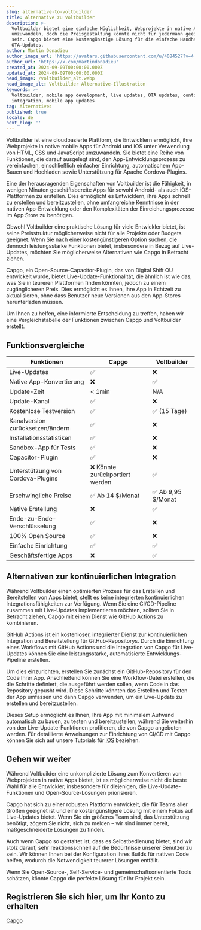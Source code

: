 ```yaml
---
slug: alternative-to-voltbuilder
title: Alternative zu Voltbuilder
description: >-
  Voltbuilder bietet eine einfache Möglichkeit, Webprojekte in native Apps
  umzuwandeln, doch die Preisgestaltung könnte nicht für jedermann geeignet
  sein. Capgo bietet eine kostengünstige Lösung für die einfache Handhabung von
  OTA-Updates.
author: Martin Donadieu
author_image_url: 'https://avatars.githubusercontent.com/u/4084527?v=4'
author_url: 'https://x.com/martindonadieu'
created_at: 2024-09-09T00:00:00.000Z
updated_at: 2024-09-09T00:00:00.000Z
head_image: /voltbuilder_alt.webp
head_image_alt: Voltbuilder Alternative-Illustration
keywords: >-
  Voltbuilder, mobile app development, live updates, OTA updates, continuous
  integration, mobile app updates
tag: Alternatives
published: true
locale: de
next_blog: ''
---
```

Voltbuilder ist eine cloudbasierte Plattform, die Entwicklern ermöglicht, ihre Webprojekte in native mobile Apps für Android und iOS unter Verwendung von HTML, CSS und JavaScript umzuwandeln. Sie bietet eine Reihe von Funktionen, die darauf ausgelegt sind, den App-Entwicklungsprozess zu vereinfachen, einschließlich einfacher Einrichtung, automatischem App-Bauen und Hochladen sowie Unterstützung für Apache Cordova-Plugins.

Eine der herausragenden Eigenschaften von Voltbuilder ist die Fähigkeit, in wenigen Minuten geschäftsbereite Apps für sowohl Android- als auch iOS-Plattformen zu erstellen. Dies ermöglicht es Entwicklern, ihre Apps schnell zu erstellen und bereitzustellen, ohne umfangreiche Kenntnisse in der nativen App-Entwicklung oder den Komplexitäten der Einreichungsprozesse im App Store zu benötigen.

Obwohl Voltbuilder eine praktische Lösung für viele Entwickler bietet, ist seine Preisstruktur möglicherweise nicht für alle Projekte oder Budgets geeignet. Wenn Sie nach einer kostengünstigeren Option suchen, die dennoch leistungsstarke Funktionen bietet, insbesondere in Bezug auf Live-Updates, möchten Sie möglicherweise Alternativen wie Capgo in Betracht ziehen.

Capgo, ein Open-Source-Capacitor-Plugin, das von Digital Shift OU entwickelt wurde, bietet Live-Update-Funktionalität, die ähnlich ist wie das, was Sie in teureren Plattformen finden könnten, jedoch zu einem zugänglicheren Preis. Dies ermöglicht es Ihnen, Ihre App in Echtzeit zu aktualisieren, ohne dass Benutzer neue Versionen aus den App-Stores herunterladen müssen.

Um Ihnen zu helfen, eine informierte Entscheidung zu treffen, haben wir eine Vergleichstabelle der Funktionen zwischen Capgo und Voltbuilder erstellt.

## Funktionsvergleiche

| Funktionen | Capgo | Voltbuilder |
| --- | --- | --- |
| Live-Updates | ✅ | ❌ |
| Native App-Konvertierung | ❌ | ✅ |
| Update-Zeit | < 1min | N/A |
| Update-Kanal | ✅ | ❌ |
| Kostenlose Testversion | ✅ | ✅ (15 Tage) |
| Kanalversion zurücksetzen/ändern | ✅ | ❌ |
| Installationsstatistiken | ✅ | ❌ |
| Sandbox-App für Tests | ✅ | ❌ |
| Capacitor-Plugin | ✅ | ❌ |
| Unterstützung von Cordova-Plugins | ❌ Könnte zurückportiert werden | ✅ |
| Erschwingliche Preise | ✅ Ab 14 $/Monat | ✅ Ab 9,95 $/Monat |
| Native Erstellung | ❌ | ✅ |
| Ende-zu-Ende-Verschlüsselung | ✅ | ❌ |
| 100% Open Source | ✅ | ❌ |
| Einfache Einrichtung | ✅ | ✅ |
| Geschäftsfertige Apps | ❌ | ✅ |

## Alternativen zur kontinuierlichen Integration

Während Voltbuilder einen optimierten Prozess für das Erstellen und Bereitstellen von Apps bietet, stellt es keine integrierten kontinuierlichen Integrationsfähigkeiten zur Verfügung. Wenn Sie eine CI/CD-Pipeline zusammen mit Live-Updates implementieren möchten, sollten Sie in Betracht ziehen, Capgo mit einem Dienst wie GitHub Actions zu kombinieren.

GitHub Actions ist ein kostenloser, integrierter Dienst zur kontinuierlichen Integration und Bereitstellung für GitHub-Repositorys. Durch die Einrichtung eines Workflows mit GitHub Actions und die Integration von Capgo für Live-Updates können Sie eine leistungsstarke, automatisierte Entwicklungs-Pipeline erstellen.

Um dies einzurichten, erstellen Sie zunächst ein GitHub-Repository für den Code Ihrer App. Anschließend können Sie eine Workflow-Datei erstellen, die die Schritte definiert, die ausgeführt werden sollen, wenn Code in das Repository gepusht wird. Diese Schritte könnten das Erstellen und Testen der App umfassen und dann Capgo verwenden, um ein Live-Update zu erstellen und bereitzustellen.

Dieses Setup ermöglicht es Ihnen, Ihre App mit minimalem Aufwand automatisch zu bauen, zu testen und bereitzustellen, während Sie weiterhin von den Live-Update-Funktionen profitieren, die von Capgo angeboten werden. Für detaillierte Anweisungen zur Einrichtung von CI/CD mit Capgo können Sie sich auf unsere Tutorials für [iOS](https://capgo.app/blog/automatic-capacitor-android-build-github-action/) beziehen.

## Gehen wir weiter

Während Voltbuilder eine unkomplizierte Lösung zum Konvertieren von Webprojekten in native Apps bietet, ist es möglicherweise nicht die beste Wahl für alle Entwickler, insbesondere für diejenigen, die Live-Update-Funktionen und Open-Source-Lösungen priorisieren.

Capgo hat sich zu einer robusten Plattform entwickelt, die für Teams aller Größen geeignet ist und eine kostengünstigere Lösung mit einem Fokus auf Live-Updates bietet. Wenn Sie ein größeres Team sind, das Unterstützung benötigt, zögern Sie nicht, sich zu melden – wir sind immer bereit, maßgeschneiderte Lösungen zu finden.

Auch wenn Capgo so gestaltet ist, dass es Selbstbedienung bietet, sind wir stolz darauf, sehr reaktionsschnell auf die Bedürfnisse unserer Benutzer zu sein. Wir können Ihnen bei der Konfiguration Ihres Builds für nativen Code helfen, wodurch die Notwendigkeit teurerer Lösungen entfällt.

Wenn Sie Open-Source-, Self-Service- und gemeinschaftsorientierte Tools schätzen, könnte Capgo die perfekte Lösung für Ihr Projekt sein.

## Registrieren Sie sich hier, um Ihr Konto zu erhalten

[Capgo](/register/)
